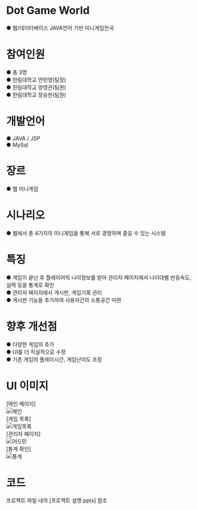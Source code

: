 # Dot Game World
● 웹/데이터베이스 JAVA언어 기반 미니게임천국

# 참여인원
● 총 3명<br>
● 한림대학교 안민영(팀장)<br>
● 한림대학교 양영관(팀원)<br>
● 한림대학교 장승헌(팀원)

# 개발언어
● JAVA / JSP<br>
● MySql<br>

# 장르
● 웹 미니게임

# 시나리오
● 웹에서 총 4가지의 미니게임을 통해 서로 경쟁하며 즐길 수 있는 시스템

# 특징
● 게임이 끝난 후 플레이어의 나이정보를 받아 관리자 페이지에서 나이대별 반응속도, 실력 등을 통계로 확인<br>
● 관리자 페이지에서 게시판, 게임기록 관리<br>
● 게시판 기능을 추가하여 사용자간의 소통공간 마련

# 향후 개선점
● 다양한 게임의 추가<br>
● UI를 더 직설적으로 수정<br>
● 기존 게임의 플레이시간, 게임난이도 조정

# UI 이미지
[메인 페이지]<br>
![메인](https://user-images.githubusercontent.com/49672285/56775911-5105c000-6804-11e9-9f4c-0a7840e7bfbf.png)
<br>[게임 목록]<br>
![게임목록](https://user-images.githubusercontent.com/49672285/56775920-5bc05500-6804-11e9-8008-c2bad0bf46fa.png)
<br>[관리자 페이지]<br>
![어드민](https://user-images.githubusercontent.com/49672285/56775930-64b12680-6804-11e9-93cc-f43d0bdc683c.png)
<br>[통계 확인]<br>
![통계](https://user-images.githubusercontent.com/49672285/56775931-65e25380-6804-11e9-8dd4-3a0daf9be639.png)

# 코드
프로젝트 파일 내의 [프로젝트 설명.pptx] 참조

